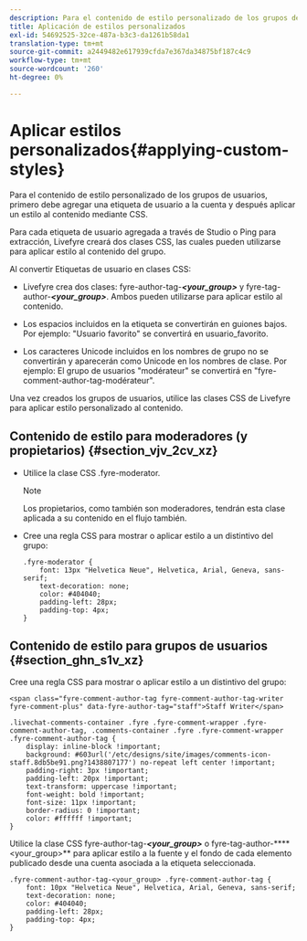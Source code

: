 ```yaml
---
description: Para el contenido de estilo personalizado de los grupos de usuarios, primero debe agregar una etiqueta de usuario a la cuenta y después aplicar un estilo al contenido mediante CSS.
title: Aplicación de estilos personalizados
exl-id: 54692525-32ce-487a-b3c3-da1261b58da1
translation-type: tm+mt
source-git-commit: a2449482e617939cfda7e367da34875bf187c4c9
workflow-type: tm+mt
source-wordcount: '260'
ht-degree: 0%

---
```


# Aplicar estilos personalizados{#applying-custom-styles}

Para el contenido de estilo personalizado de los grupos de usuarios, primero debe agregar una etiqueta de usuario a la cuenta y después aplicar un estilo al contenido mediante CSS.

Para cada etiqueta de usuario agregada a través de Studio o Ping para extracción, Livefyre creará dos clases CSS, las cuales pueden utilizarse para aplicar estilo al contenido del grupo.

Al convertir Etiquetas de usuario en clases CSS:

* Livefyre crea dos clases: fyre-author-tag-***&lt;your_group>*** y fyre-tag-author-***&lt;your_group>***. Ambos pueden utilizarse para aplicar estilo al contenido.

* Los espacios incluidos en la etiqueta se convertirán en guiones bajos. Por ejemplo: &quot;Usuario favorito&quot; se convertirá en usuario_favorito.
* Los caracteres Unicode incluidos en los nombres de grupo no se convertirán y aparecerán como Unicode en los nombres de clase. Por ejemplo: El grupo de usuarios &quot;modérateur&quot; se convertirá en &quot;fyre-comment-author-tag-modérateur&quot;.

Una vez creados los grupos de usuarios, utilice las clases CSS de Livefyre para aplicar estilo personalizado al contenido.

## Contenido de estilo para moderadores (y propietarios) {#section_vjv_2cv_xz}

* Utilice la clase CSS .fyre-moderator.

   >[!NOTE]
   >
   >Los propietarios, como también son moderadores, tendrán esta clase aplicada a su contenido en el flujo también.

* Cree una regla CSS para mostrar o aplicar estilo a un distintivo del grupo:

   ```
   .fyre-moderator { 
       font: 13px "Helvetica Neue", Helvetica, Arial, Geneva, sans-serif; 
       text-decoration: none; 
       color: #404040; 
       padding-left: 28px; 
       padding-top: 4px; 
   }
   ```

## Contenido de estilo para grupos de usuarios {#section_ghn_s1v_xz}

Cree una regla CSS para mostrar o aplicar estilo a un distintivo del grupo:

```
<span class="fyre-comment-author-tag fyre-comment-author-tag-writer fyre-comment-plus" data-fyre-author-tag="staff">Staff Writer</span>
```

```
.livechat-comments-container .fyre .fyre-comment-wrapper .fyre-comment-author-tag, .comments-container .fyre .fyre-comment-wrapper .fyre-comment-author-tag { 
    display: inline-block !important; 
    background: #603url('/etc/designs/site/images/comments-icon-staff.8db5be91.png?1438807177') no-repeat left center !important; 
    padding-right: 3px !important; 
    padding-left: 20px !important; 
    text-transform: uppercase !important; 
    font-weight: bold !important; 
    font-size: 11px !important; 
    border-radius: 0 !important; 
    color: #ffffff !important; 
}
```

Utilice la clase CSS fyre-author-tag-***&lt;your_group>*** o fyre-tag-author-****&lt;your_group>** para aplicar estilo a la fuente y el fondo de cada elemento publicado desde una cuenta asociada a la etiqueta seleccionada.

```
.fyre-comment-author-tag-<your_group> .fyre-comment-author-tag { 
    font: 10px "Helvetica Neue", Helvetica, Arial, Geneva, sans-serif; 
    text-decoration: none; 
    color: #404040; 
    padding-left: 28px; 
    padding-top: 4px; 
}
```
